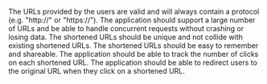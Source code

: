 The URLs provided by the users are valid and will always contain a protocol (e.g. "http://" or "https://").
The application should support a large number of URLs and be able to handle concurrent requests without crashing or losing data.
The shortened URLs should be unique and not collide with existing shortened URLs.
The shortened URLs should be easy to remember and shareable.
The application should be able to track the number of clicks on each shortened URL.
The application should be able to redirect users to the original URL when they click on a shortened URL.